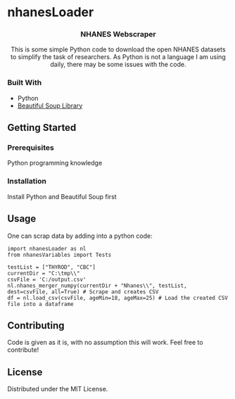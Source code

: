 # nhanesLoader

<div>
<h3 align="center">NHANES Webscraper</h3>

  <p align="center">
    This is some simple Python code to download the open NHANES datasets to simplify the task of researchers. As Python is not a language I am using daily, there may be some issues with the code. 
    <br />
  </p>
</div>

### Built With

* Python
* <a href="https://pypi.org/project/beautifulsoup4/"> Beautiful Soup Library</a>

## Getting Started

### Prerequisites

Python programming knowledge

### Installation

Install Python and Beautiful Soup first

## Usage

One can scrap data by adding into a python code:

```
import nhanesLoader as nl
from nhanesVariables import Tests

testList = ["THYROD", "CBC"]
currentDir = "C:\tmp\\"
csvFile = 'C:/output.csv'
nl.nhanes_merger_numpy(currentDir + "Nhanes\\", testList, dest=csvFile, all=True) # Scrape and creates CSV
df = nl.load_csv(csvFile, ageMin=18, ageMax=25) # Load the created CSV file into a dataframe
```

## Contributing

Code is given as it is, with no assumption this will work. Feel free to contribute!

>

## License

Distributed under the MIT License. 
